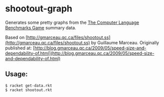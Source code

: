 shootout-graph
==============

Generates some pretty graphs from the [The Computer Language 
Benchmarks Game](http://benchmarksgame.alioth.debian.org/) summary data.

Based on [http://gmarceau.qc.ca/files/shootout.ss](http://gmarceau.qc.ca/files/shootout.ss) by Guillaume Marceau. 
Originally published at:
[http://blog.gmarceau.qc.ca/2009/05/speed-size-and-dependability-of.html](http://blog.gmarceau.qc.ca/2009/05/speed-size-and-dependability-of.html)

Usage:
------
    $ racket get-data.rkt
    $ racket shootout.rkt
    
